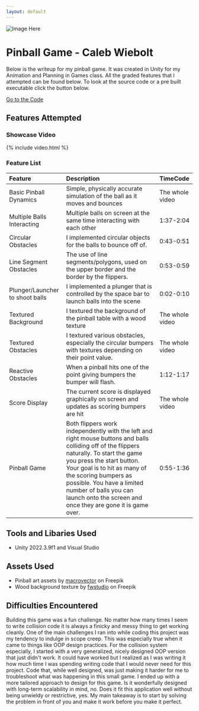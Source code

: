 ```yaml
---
layout: default
---
```


![Image Here](/assets/img/PinballGame.png)

# Pinball Game - Caleb Wiebolt

Below is the writeup for my pinball game. It was created in Unity for my Animation and Planning in Games class. All the graded features that I attempted can be found below. To look at the source code or a pre built executable click the button below. 

<a href="{{ site.github.repository_url }}" class="btn btn-dark">Go to the Code</a>



## Features Attempted
### Showcase Video


{% include video.html %}


### Feature List

| Feature                           | Description       | TimeCode |
|:-------------                     |:------------------|:------|
| Basic Pinball Dynamics            | Simple, physically accurate simulation of the ball as it moves and bounces | The whole video  |
| Multiple Balls Interacting        | Multiple balls on screen at the same time interacting with each other | 1:37-2:04   |
| Circular Obstacles                | I implemented circular objects for the balls to bounce off of. | 0:43-0:51  |
| Line Segment Obstacles            | The use of line segments/polygons, used on the upper border and the border by the flippers. | 0:53-0:59  |
| Plunger/Launcher to shoot balls   | I implemented a plunger that is controlled by the space bar to launch balls into the scene | 0:02-0:10  |
| Textured Background               | I textured the background of the pinball table with a wood texture | The whole video  |
| Textured Obstacles                | I textured various obstacles, especially the circular bumpers with textures depending on their point value. | The whole video  |
| Reactive Obstacles                | When a pinball hits one of the point giving bumpers the bumper will flash. | 1:12-1:17  |
| Score Display                     | The current score is displayed graphically on screen and updates as scoring bumpers are hit | The whole video  |
| Pinball Game                      | Both flippers work independently with the left and right mouse buttons and balls colliding off of the flippers naturally. To start the game you press the start button. Your goal is to hit as many of the scoring bumpers as possible. You have a limited number of balls you can launch onto the screen and once they are gone it is game over. | 0:55-1:36  |


## Tools and Libaries Used
*   Unity 2022.3.9f1 and Visual Studio


## Assets Used
*   Pinball art assets by <a href="https://www.freepik.com/free-vector/pinball-machine-parts-realistic-collection_13804973.htm"> macrovector</a> on Freepik
*   Wood background texture by <a href="https://www.freepik.com/free-photo/damaged-parquet-texture_969026.htm">fwstudio</a> on Freepik

## Difficulties Encountered
Building this game was a fun challenge. No matter how many times I seem to write collision code it is always a finicky and messy thing to get working cleanly. One of the main challenges I ran into while coding this project was my tendency to indulge in scope creep. This was especially true when it came to things like OOP design practices. For the collision system especially, I started with a very generalized, nicely designed OOP version that just didn't work. It could have worked but I realized as I was writing it how much time I was spending writing code that I would never need for this project. Code that, while well designed, was just making it harder for me to troubleshoot what was happening in this small game. I ended up with a more tailored approach to design for this game. Is it wonderfully designed with long-term scalability in mind, no. Does it fit this application well without being unwieldy or restrictive, yes. My main takeaway is to start by solving the problem in front of you and make it work before you make it perfect.

